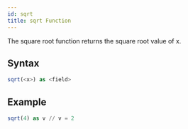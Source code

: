 ```yaml
---
id: sqrt
title: sqrt Function
---
```




The square root function returns the square root value of x.

## Syntax

```sql
sqrt(<x>) as <field>
```

## Example

```sql
sqrt(4) as v // v = 2
```

